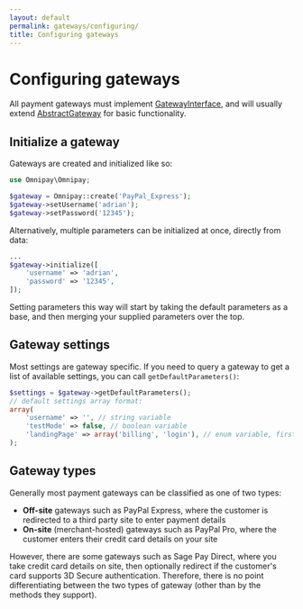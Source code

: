 ```yaml
---
layout: default
permalink: gateways/configuring/
title: Configuring gateways
---
```


Configuring gateways
====================

All payment gateways must implement [GatewayInterface](https://github.com/thephpleague/omnipay-common/blob/master/src/Common/GatewayInterface.php), and will usually
extend [AbstractGateway](https://github.com/thephpleague/omnipay-common/blob/master/src/Common/AbstractGateway.php) for basic functionality.

## Initialize a gateway

Gateways are created and initialized like so:

~~~ php
use Omnipay\Omnipay;

$gateway = Omnipay::create('PayPal_Express');
$gateway->setUsername('adrian');
$gateway->setPassword('12345');
~~~

Alternatively, multiple parameters can be initialized at once, directly from data:

~~~ php
...
$gateway->initialize([
    'username' => 'adrian',
    'password' => '12345',
]);
~~~

Setting parameters this way will start by taking the default parameters as a base,
and then merging your supplied parameters over the top.

## Gateway settings

Most settings are gateway specific. If you need to query a gateway to get a list of available settings, you can call `getDefaultParameters()`:

~~~ php
$settings = $gateway->getDefaultParameters();
// default settings array format:
array(
    'username' => '', // string variable
    'testMode' => false, // boolean variable
    'landingPage' => array('billing', 'login'), // enum variable, first item should be treated as default
);
~~~

## Gateway types

Generally most payment gateways can be classified as one of two types:

- **Off-site** gateways such as PayPal Express, where the customer is redirected to a third party site to enter payment details
- **On-site** (merchant-hosted) gateways such as PayPal Pro, where the customer enters their credit card details on your site

However, there are some gateways such as Sage Pay Direct, where you take credit card details on site, then optionally redirect if the customer's card supports 3D Secure authentication. Therefore, there is no point differentiating between the two types of gateway (other than by the methods they support).
